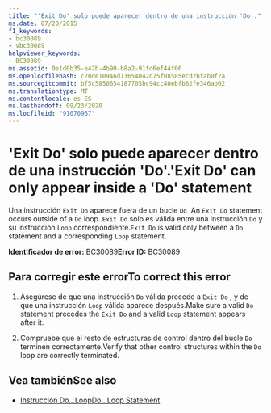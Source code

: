 ```yaml
---
title: "'Exit Do' solo puede aparecer dentro de una instrucción 'Do'."
ms.date: 07/20/2015
f1_keywords:
- bc30089
- vbc30089
helpviewer_keywords:
- BC30089
ms.assetid: 0e1d0b35-e42b-4b90-b8a2-91fd6ef44f06
ms.openlocfilehash: c20de10946d13654042d75f08585ecd2bfab0f2a
ms.sourcegitcommit: bf5c5850654187705bc94cc40ebfb62fe346ab02
ms.translationtype: MT
ms.contentlocale: es-ES
ms.lasthandoff: 09/23/2020
ms.locfileid: "91070967"
---
```

# <a name="exit-do-can-only-appear-inside-a-do-statement"></a><span data-ttu-id="30606-102">'Exit Do' solo puede aparecer dentro de una instrucción 'Do'.</span><span class="sxs-lookup"><span data-stu-id="30606-102">'Exit Do' can only appear inside a 'Do' statement</span></span>

<span data-ttu-id="30606-103">Una instrucción `Exit Do` aparece fuera de un bucle `Do` .</span><span class="sxs-lookup"><span data-stu-id="30606-103">An `Exit Do` statement occurs outside of a `Do` loop.</span></span> <span data-ttu-id="30606-104">`Exit Do` solo es válida entre una instrucción `Do` y su instrucción `Loop` correspondiente.</span><span class="sxs-lookup"><span data-stu-id="30606-104">`Exit Do` is valid only between a `Do` statement and a corresponding `Loop` statement.</span></span>  
  
 <span data-ttu-id="30606-105">**Identificador de error:** BC30089</span><span class="sxs-lookup"><span data-stu-id="30606-105">**Error ID:** BC30089</span></span>  
  
## <a name="to-correct-this-error"></a><span data-ttu-id="30606-106">Para corregir este error</span><span class="sxs-lookup"><span data-stu-id="30606-106">To correct this error</span></span>  
  
1. <span data-ttu-id="30606-107">Asegúrese de que una instrucción `Do` válida precede a `Exit Do` , y de que una instrucción `Loop` válida aparece después.</span><span class="sxs-lookup"><span data-stu-id="30606-107">Make sure a valid `Do` statement precedes the `Exit Do` and a valid `Loop` statement appears after it.</span></span>  
  
2. <span data-ttu-id="30606-108">Compruebe que el resto de estructuras de control dentro del bucle `Do` terminen correctamente.</span><span class="sxs-lookup"><span data-stu-id="30606-108">Verify that other control structures within the `Do` loop are correctly terminated.</span></span>  
  
## <a name="see-also"></a><span data-ttu-id="30606-109">Vea también</span><span class="sxs-lookup"><span data-stu-id="30606-109">See also</span></span>

- [<span data-ttu-id="30606-110">Instrucción Do...Loop</span><span class="sxs-lookup"><span data-stu-id="30606-110">Do...Loop Statement</span></span>](../language-reference/statements/do-loop-statement.md)
